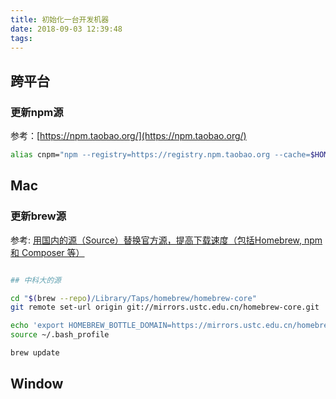 ```yaml
---
title: 初始化一台开发机器
date: 2018-09-03 12:39:48
tags:
---
```


<!-- toc -->

## 跨平台

### 更新npm源
参考：[https://npm.taobao.org/](https://npm.taobao.org/)
```bash
alias cnpm="npm --registry=https://registry.npm.taobao.org --cache=$HOME/.npm/.cache/cnpm --disturl=https://npm.taobao.org/dist --userconfig=$HOME/.cnpmrc"
```


## Mac

### 更新brew源
参考: [用国内的源（Source）替换官方源，提高下载速度（包括Homebrew, npm 和 Composer 等）](https://neotan.github.io/homebrew-npm-composer-srouces/)
```bash

## 中科大的源

cd "$(brew --repo)/Library/Taps/homebrew/homebrew-core"
git remote set-url origin git://mirrors.ustc.edu.cn/homebrew-core.git

echo 'export HOMEBREW_BOTTLE_DOMAIN=https://mirrors.ustc.edu.cn/homebrew-bottles' >> ~/.bash_profile
source ~/.bash_profile

brew update

```

## Window



